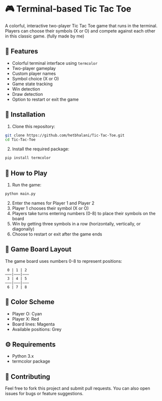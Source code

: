 # 🎮 Terminal-based Tic Tac Toe

A colorful, interactive two-player Tic Tac Toe game that runs in the terminal. Players can choose their symbols (X or O) and compete against each other in this classic game.
(fully made by me)

## 🌟 Features

- Colorful terminal interface using `termcolor`
- Two-player gameplay
- Custom player names
- Symbol choice (X or O)
- Game state tracking
- Win detection
- Draw detection
- Option to restart or exit the game

## 🚀 Installation

1. Clone this repository:
```bash
git clone https://github.com/hetbhalani/Tic-Tac-Toe.git
cd Tic-Tac-Toe
```

2. Install the required package:
```bash
pip install termcolor
```

## 🎯 How to Play

1. Run the game:
```bash
python main.py
```

2. Enter the names for Player 1 and Player 2
3. Player 1 chooses their symbol (X or O)
4. Players take turns entering numbers (0-8) to place their symbols on the board
5. Win by getting three symbols in a row (horizontally, vertically, or diagonally)
6. Choose to restart or exit after the game ends

## 🎲 Game Board Layout

The game board uses numbers 0-8 to represent positions:

```
 0 | 1 | 2 
———|———|———
 3 | 4 | 5 
———|———|———
 6 | 7 | 8 
```

## 🎨 Color Scheme

- Player O: Cyan
- Player X: Red
- Board lines: Magenta
- Available positions: Grey

## ⚙️ Requirements

- Python 3.x
- termcolor package

## 🤝 Contributing

Feel free to fork this project and submit pull requests. You can also open issues for bugs or feature suggestions.

